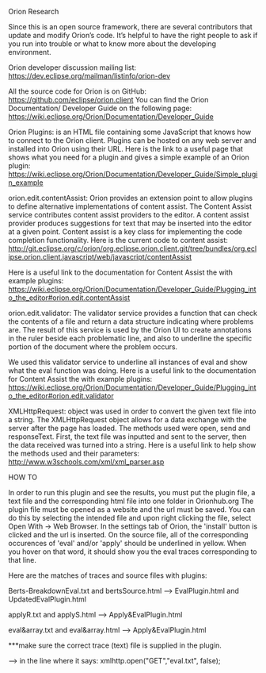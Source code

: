 Orion Research

Since this is an open source framework, there are several contributors that update and modify Orion’s code. It’s helpful to have the right people to ask if you run into trouble or what to know more about the developing environment.

Orion developer discussion mailing list: https://dev.eclipse.org/mailman/listinfo/orion-dev

All the source code for Orion is on GitHub: https://github.com/eclipse/orion.client
You can find the Orion Documentation/ Developer Guide on the following page: https://wiki.eclipse.org/Orion/Documentation/Developer_Guide

Orion Plugins: is an HTML file containing some JavaScript that knows how to connect to the Orion client. Plugins can be hosted on any web server and installed into Orion using their URL.
Here is the link to a useful page that shows what you need for a plugin and gives a simple example of an Orion plugin: https://wiki.eclipse.org/Orion/Documentation/Developer_Guide/Simple_plugin_example

orion.edit.contentAssist: Orion provides an extension point to allow plugins to define alternative implementations of content assist. The Content Assist service contributes content assist providers to the editor. A content assist provider produces suggestions for text that may be inserted into the editor at a given point. Content assist is a key class for implementing the code completion functionality. 
Here is the current code to content assist: http://git.eclipse.org/c/orion/org.eclipse.orion.client.git/tree/bundles/org.eclipse.orion.client.javascript/web/javascript/contentAssist

Here is a useful link to the documentation for Content Assist the with example plugins: https://wiki.eclipse.org/Orion/Documentation/Developer_Guide/Plugging_into_the_editor#orion.edit.contentAssist

orion.edit.validator: The validator service provides a function that can check the contents of a file and return a data structure indicating where problems are. The result of this service is used by the Orion UI to create annotations in the ruler beside each problematic line, and also to underline the specific portion of the document where the problem occurs.

We used this validator service to underline all instances of eval and show what the eval function was doing. 
Here is a useful link to the documentation for Content Assist the with example plugins: https://wiki.eclipse.org/Orion/Documentation/Developer_Guide/Plugging_into_the_editor#orion.edit.validator

XMLHttpRequest: object was used in order to convert the given text file into a string. The XMLHttpRequest object allows for a data exchange with the server after the page has loaded. The methods used were open, send and responseText. First, the text file was inputted and sent to the server, then the data received was turned into a string.
Here is a useful link to help show the methods used and their parameters: http://www.w3schools.com/xml/xml_parser.asp

HOW TO

In order to run this plugin and see the results, you must put the plugin file, a text file and the corresponding html file into one folder in Orionhub.org
The plugin file must be opened as a website and the url must be saved. You can do this by selecting the intended file and upon right clicking the file, select Open With -> Web Browser.
In the settings tab of Orion, the 'install' button is clicked and the url is inserted. On the source file, all of the corresponding occurences of 'eval' and/or 'apply' should be underlined in yellow. When you hover on that word, it should show you the eval traces corresponding to that line.

Here are the matches of traces and source files with plugins:

Berts-BreakdownEval.txt and bertsSource.html --> EvalPlugin.html and UpdatedEvalPlugin.html 

applyR.txt and applyS.html --> Apply&EvalPlugin.html

eval&array.txt and eval&array.html --> Apply&EvalPlugin.html

***make sure the correct trace (text) file is supplied in the plugin.

--> in the line where it says: xmlhttp.open("GET","eval.txt", false); 
